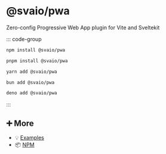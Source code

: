 # @svaio/pwa

Zero-config Progressive Web App plugin for Vite and Sveltekit

::: code-group

```bash [npm]
npm install @svaio/pwa
```

```bash [pnpm]
pnpm install @svaio/pwa
```

```bash [yarn]
yarn add @svaio/pwa
```

```bash [bun]
bun add @svaio/pwa
```

```bash [deno]
deno add @svaio/pwa
```

:::

## ➕ More

- 💡 [Examples](examples.md)
- 📦 [NPM](https://www.npmjs.com/package/@svaio/pwa)
